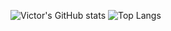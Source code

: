 ![Victor's GitHub stats](https://github-readme-stats.vercel.app/api?username=ahkohd&hide=contribs&theme=transparent)
![Top Langs](https://github-readme-stats.vercel.app/api/top-langs/?username=ahkohd&layout=compact)
